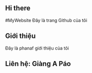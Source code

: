 ## Hi there

#MyWebsite
Đây là trang Github của tôi
## Giới thiệu
Đây là phanaf giới thiệu của tôi
## Liên hệ: Giàng A Páo
